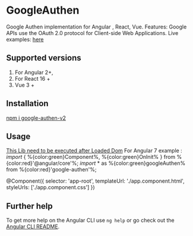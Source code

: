 # GoogleAuthen

Google Authen implementation for Angular , React, Vue.
Features: Google APIs use the OAuth 2.0 protocol for Client-side Web Applications.
Live examples: [here]('')

## Supported versions
1. For Angular 2+,
2. For React 16 +
3. Vue 3 +


## Installation

[npm i google-authen-v2]('')

## Usage
[This Lib need to be executed after Loaded Dom]('')
For Angular 7 example : 
*import* { %{color:green}Component%, %{color:green}OnInit% } from %{color:red}'@angular/core'%;
*import* * as %{color:green}googleAuthen% from %{color:red}'google-authen'%;

@Component({
  selector: 'app-root',
  templateUrl: './app.component.html',
  styleUrls: ['./app.component.css']
})





## Further help

To get more help on the Angular CLI use `ng help` or go check out the [Angular CLI README](https://github.com/angular/angular-cli/blob/master/README.md).
